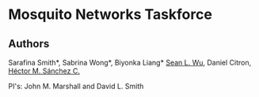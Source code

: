 # **Mo**squito **Ne**tworks **T**askforce


## Authors

Sarafina Smith\*, Sabrina Wong\*, Biyonka Liang\*
<a href="https://slwu89.github.io/">Sean L. Wu</a>, Daniel Citron,
<a href="https://chipdelmal.github.io/">Héctor M. Sánchez C.</a>

PI's: John M. Marshall and David L. Smith